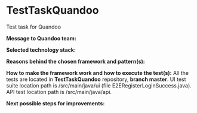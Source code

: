 # TestTaskQuandoo
Test task for Quandoo

**Message to Quandoo team:**

**Selected technology stack:**

**Reasons behind the chosen framework and pattern(s):**

**How to make the framework work and how to execute the test(s):**
All the tests are located in **TestTaskQuandoo** repository, **branch master**.
UI test suite location path is /src/main/java/ui (file E2ERegisterLoginSuccess.java).
API test location path is /src/main/java/api.

**Next possible steps for improvements:**

